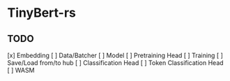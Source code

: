 # TinyBert-rs

## TODO

[x] Embedding
[ ] Data/Batcher
[ ] Model
[ ] Pretraining Head
[ ] Training
[ ] Save/Load from/to hub 
[ ] Classification Head
[ ] Token Classification Head
[ ] WASM
